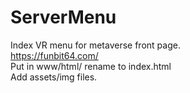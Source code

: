 # ServerMenu
Index VR menu for metaverse front page.<br>
https://funbit64.com/ <br>
Put in www/html/ rename to index.html <br>
Add assets/img files.
